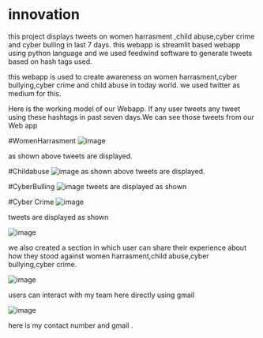 # innovation
this project displays tweets on women harrasment ,child abuse,cyber crime and cyber bulling in last 7 days.
this webapp is streamlit based webapp using python language and we used feedwind software to generate tweets based on hash tags used.

this webapp is used to create awareness on women harrasment,cyber bullying,cyber crime and child abuse in today world.
we used twitter as medium for this.

Here is the working model of our Webapp.
If any user tweets any tweet using these hashtags in past seven days.We can see those tweets from our Web app

#WomenHarrasment
![image](https://user-images.githubusercontent.com/92135998/176702310-214cd0c7-990f-431d-9571-88c3f9b71b6c.png)

as shown above tweets are displayed.


#Childabuse
![image](https://user-images.githubusercontent.com/92135998/176702486-4f21d0bc-4006-47af-bd15-6e1edfadd85c.png)
as shown above tweets are displayed.

#CyberBulling
![image](https://user-images.githubusercontent.com/92135998/176702641-87f95596-8bee-47c8-9487-5a2d68be589a.png)
tweets are displayed as shown



#Cyber Crime
![image](https://user-images.githubusercontent.com/92135998/176702900-3035b3e2-1566-4ed4-b8d3-8b9e6f044515.png)

tweets are displayed as shown

![image](https://user-images.githubusercontent.com/92135998/176703060-a681eb71-e77e-479a-aa75-2f917c65a4b0.png)

we also created a section in which user can share their experience about how they stood against women harrasment,child abuse,cyber bullying,cyber crime.

![image](https://user-images.githubusercontent.com/92135998/176703309-8078dfaa-5989-48b7-967e-32481d4d5bef.png)

users can interact with my team here directly using gmail

![image](https://user-images.githubusercontent.com/92135998/176703607-46b1c6ca-f74c-4061-be0b-0fa4b14de2e0.png)

here is my contact number and gmail .
